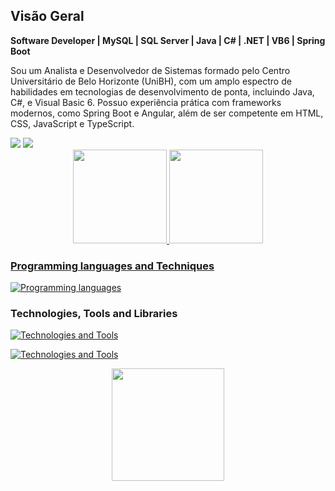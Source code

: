 ## Visão Geral
**Software Developer | MySQL | SQL Server | Java | C# | .NET | VB6 | Spring Boot**

Sou um Analista e Desenvolvedor de Sistemas formado pelo Centro Universitário de Belo Horizonte (UniBH), com um amplo espectro de habilidades em tecnologias de desenvolvimento de ponta, incluindo Java, C#, e Visual Basic 6. Possuo experiência prática com frameworks modernos, como Spring Boot e Angular, além de ser competente em HTML, CSS, JavaScript e TypeScript.

<div>
    <a href="https://www.linkedin.com/in/rodrigo-patr%C3%ADcio-6383541a8/" target="_blank"><img src="https://img.shields.io/badge/-LinkedIn-%230077B5?style=for-the-badge&logo=linkedin&logoColor=white" target="_blank"></a>
    <a href = "mailto:rodrigopatricio19@gmail.com"><img src="https://img.shields.io/badge/-Gmail-%23333?style=for-the-      badge&logo=gmail&logoColor=white" target="_blank"></a>
</div>


<div align="center">
  <a href="https://github.com/DevRodrigoPatricio">
  <img height="150em" src="https://github-readme-stats-sigma-five.vercel.app/api/top-langs/?username=DevRodrigoPatricio&show_icons=true&theme=dark&include_all_commits=true&count_private=true"/>
  <img height="150em" src="https://github-readme-stats-sigma-five.vercel.app/api/top-langs/?username=DevRodrigoPatricio&layout=compact&langs_count=7&theme=dark"/>
</div>


   ### Programming languages and Techniques
[![Programming languages](https://skillicons.dev/icons?i=js,html,angular,java,spring,cs,css,dotnet,ts,react,aws,kafka,newrelic&perline=5&theme=light)](https://skillicons.dev)
 ### Technologies, Tools and Libraries
[![Technologies and Tools](https://skillicons.dev/icons?i=git,kubernetes,docker,jquerytheme=light)](https://skillicons.dev)

[![Technologies and Tools](https://skillicons.dev/icons?i=redis,postgres,mysql,mongodb,jquerytheme=light)](https://skillicons.dev)


<div align="center">
  <a href="https://github.com/DevRodrigoPatricio"> 
  <img height="180em" src="https://github-readme-stats.vercel.app/api?username=DevRodrigoPatricio&show_icons=true&theme=dark&include_all_commits=true&count_private=true"/>
</a>
</div>
  
</div>
  
 

